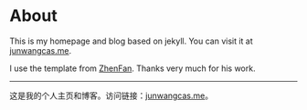 # About

This is my homepage and blog based on jekyll. You can visit it at [junwangcas.me](http://junwangcas.me).

I use the template from [ZhenFan](https://fzheng.me/). Thanks very much for his work.

---

这是我的个人主页和博客。访问链接：[junwangcas.me](http://junwangcas.me)。
